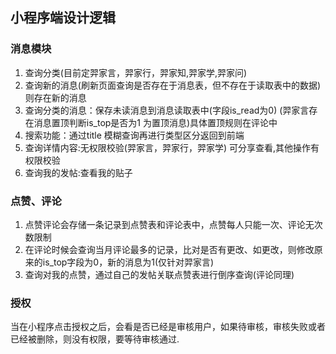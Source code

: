 ## 小程序端设计逻辑
  ### 消息模块
  1. 查询分类(目前定羿家言，羿家行，羿家知,羿家学,羿家问)
  2. 查询新的消息(刷新页面查询是否存在于消息表，但不存在于读取表中的数据)则存在新的消息
  3. 查询分类的消息：保存未读消息到消息读取表中(字段is_read为0) (羿家言存在消息置顶判断is_top是否为1 为置顶消息)具体置顶规则在评论中
  4. 搜索功能：通过title 模糊查询再进行类型区分返回到前端
  5. 查询详情内容:无权限校验(羿家言，羿家行，羿家学) 可分享查看,其他操作有权限校验
  6. 查询我的发帖:查看我的贴子

  ### 点赞、评论
  1. 点赞评论会存储一条记录到点赞表和评论表中，点赞每人只能一次、评论无次数限制
  2. 在评论时候会查询当月评论最多的记录，比对是否有更改、如更改，则修改原来的is_top字段为0，新的消息为1(仅针对羿家言)
  3. 查询对我的点赞，通过自己的发帖关联点赞表进行倒序查询(评论同理)

  ### 授权
  当在小程序点击授权之后，会看是否已经是审核用户，如果待审核，审核失败或者已经被删除，则没有权限，要等待审核通过.
